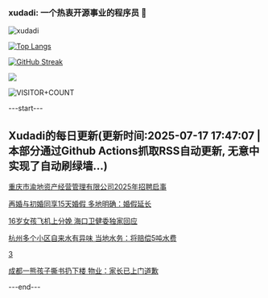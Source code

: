 ### xudadi: 一个热衷开源事业的程序员 👋

![xudadi](https://github-readme-stats-git-masterorgs-github-readme-stats-team.vercel.app/api?username=xudadi)

[![Top Langs](https://github-readme-stats.vercel.app/api/top-langs/?username=xudadi)](https://github.com/anuraghazra/github-readme-stats)

[![GitHub Streak](https://streak-stats.demolab.com?user=xudadi&locale=zh_Hans)](https://git.io/streak-stats)

![](https://raw.githubusercontent.com/xudadi/xudadi/main/assets/github-contribution-grid-snake.svg)

![VISITOR+COUNT](https://komarev.com/ghpvc/?username=xudadi&label=VISITOR+COUNT)


---start---

## Xudadi的每日更新(更新时间:2025-07-17 17:47:07 | 本部分通过Github Actions抓取RSS自动更新, 无意中实现了自动刷绿墙...)

[重庆市渝地资产经营管理有限公司2025年招聘启事](https://www.gongkaoleida.com/article/2515349)

[再婚与初婚同享15天婚假 多地明确：婚假延长](https://m.163.com/news/article/K4LRRR3V0550B6IS.html)

[16岁女孩飞机上分娩 海口卫健委独家回应](https://m.163.com/news/article/K4K9CN0H0514BE2Q.html)

[杭州多个小区自来水有异味 当地水务：将赔偿5吨水费](https://m.163.com/news/article/K4LVVO760514D3UH.html)

[3](https://m.163.com/touch/news/sub/domestic)

[成都一熊孩子撕书扔下楼 物业：家长已上门道歉](https://m.163.com/news/article/K4KN68JQ0514D3UH.html)

---end---
